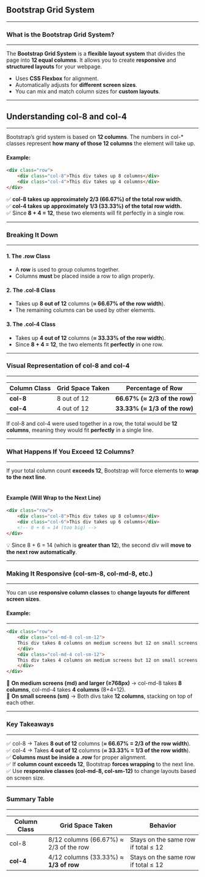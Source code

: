 ## Bootstrap Grid System
---

### What is the Bootstrap Grid System?
---

The **Bootstrap Grid System** is a **flexible layout system** that divides the page into **12 equal columns**. It allows you to create **responsive** and **structured layouts** for your webpage.

- Uses **CSS Flexbox** for alignment.
- Automatically adjusts for **different screen sizes**.
- You can mix and match column sizes for **custom layouts**.

---

## **Understanding col-8 and col-4**
---
Bootstrap’s grid system is based on **12 columns**. The numbers in col-* classes represent **how many of those 12 columns** the element will take up.

#### **Example:**

```html  
<div class="row">
    <div class="col-8">This div takes up 8 columns</div>
    <div class="col-4">This div takes up 4 columns</div>
</div>  
```

✅ **<span class="codeSnip">col-8</span> takes up approximately 2/3 (66.67%) of the total row width.**  
✅ **<span class="codeSnip">col-4</span> takes up approximately 1/3 (33.33%) of the total row width.**  
✅ Since **8 + 4 = 12**, these two elements will fit perfectly in a single row.  

---

### **Breaking It Down**
---

#### **1. The .row Class**

- A **row** is used to group columns together.
- Columns **must** be placed inside a row to align properly.

#### **2. The .col-8 Class**
- Takes up **8 out of 12** columns (**≈ 66.67% of the row width**).
- The remaining columns can be used by other elements.

#### **3. The .col-4 Class**
- Takes up **4 out of 12** columns (**≈ 33.33% of the row width**).
- Since **8 + 4 = 12**, the two elements fit **perfectly** in one row.

---

### **Visual Representation of col-8 and col-4**
---

<table class="notesTable">
    <thead>
        <tr class="tableHeader">
            <th class="tableCellHeader">Column Class</th>
            <th class="tableCellHeader">Grid Space Taken</th>
            <th class="tableCellHeader">Percentage of Row</th>
        </tr>
    </thead>
    <tbody>
        <tr class="tableRow">
            <td class="tableCell"><strong>col-8</strong></td>
            <td class="tableCell">8 out of 12</td>
            <td class="tableCell"><strong>66.67% (≈ 2/3 of the row)</strong></td>
        </tr>
        <tr class="tableRow">
            <td class="tableCell"><strong>col-4</strong></td>
            <td class="tableCell">4 out of 12</td>
            <td class="tableCell"><strong>33.33% (≈ 1/3 of the row)</strong></td>
        </tr>
    </tbody>
</table>

If <span class="codeSnip">col-8</span> and <span class="codeSnip">col-4</span> were used together in a row, the total would be **12 columns**, meaning they would fit **perfectly** in a single line.

---

### **What Happens If You Exceed 12 Columns?**
---

If your total column count **exceeds 12**, Bootstrap will force elements to **wrap to the next line**.
<br><br>

#### **Example (Will Wrap to the Next Line)**

```html  
<div class="row">
    <div class="col-8">This div takes up 8 columns</div>
    <div class="col-6">This div takes up 6 columns</div>
    <!-- 8 + 6 = 14 (too big) -->
</div>  
```

💡 Since 8 + 6 = 14 (which is **greater than 12**), the second div will **move to the next row automatically**.

---

### **Making It Responsive (col-sm-8, col-md-8, etc.)**
---

You can use **responsive column classes** to **change layouts for different screen sizes**.

#### **Example:**
---

```html  
<div class="row">
    <div class="col-md-8 col-sm-12">
    This div takes 8 columns on medium screens but 12 on small screens
    </div>
    <div class="col-md-4 col-sm-12">
    This div takes 4 columns on medium screens but 12 on small screens
    </div>
</div>
```  

🔹 **On medium screens (<span class="codeSnip">md</span>) and larger (≥768px)** → <span class="codeSnip">col-md-8</span> takes **8 columns**, <span class="codeSnip">col-md-4</span> takes **4 columns** (8+4=12).  
🔹 **On small screens (<span class="codeSnip">sm</span>)** → Both divs take **12 columns**, stacking on top of each other.

---

### **Key Takeaways**
---

✅ <span class="codeSnip">col-8</span> → Takes **8 out of 12** columns (**≈ 66.67% = 2/3 of the row width**).  
✅ <span class="codeSnip">col-4</span> → Takes **4 out of 12** columns (**≈ 33.33% = 1/3 of the row width**).  
✅ **Columns must be inside a <span class="codeSnip">.row</span>** for proper alignment.  
✅ If **column count exceeds 12**, Bootstrap **forces wrapping** to the next line.  
✅ Use **responsive classes (<span class="codeSnip">col-md-8</span>, <span class="codeSnip">col-sm-12</span>)** to change layouts based on screen size.

---

### **Summary Table**
---

<table class="notesTable">
    <thead>
        <tr class="tableHeader">
            <th class="tableCellHeader">Column Class</th>
            <th class="tableCellHeader">Grid Space Taken</th>
            <th class="tableCellHeader">Behavior</th>
        </tr>
    </thead>
    <tbody>
        <tr class="tableRow">
            <td class="tableCell"><span class="codeSnip">col-8</span></td>
            <td class="tableCell"><span class="tableEmphasis">8/12 columns</span> (66.67%) ≈ <span class="tableEmphasis">2/3</span> of the <span class="tableEmphasis">row</span></td>
            <td class="tableCell">Stays on the same row if total ≤ 12</td>
        </tr>
        <tr class="tableRow">
            <td class="tableCell"><strong>col-4</strong></td>
            <td class="tableCell">4/12 columns (33.33%) ≈ <strong>1/3 of row</strong></td>
            <td class="tableCell">Stays on the same row if total ≤ 12</td>
        </tr>
    </tbody>
</table>
